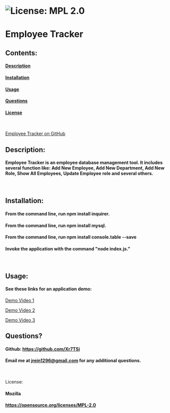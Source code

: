 

 # ![License: MPL 2.0](https://img.shields.io/badge/License-MPL%202.0-brightgreen.svg)

  # Employee Tracker

  ## Contents:
  #### [Description](#description:)
  #### [Installation](#installation:)
  #### [Usage](#usage;)
  #### [Questions](#questions:)
  #### [License](#license:)
  &nbsp;

[Employee Tracker on GitHub](https://github.com/Xr7TSi/Employee-Tracker)

  
  ## Description: 

  #### Employee Tracker is an employee database management tool.  It includes several function like: Add New Employee, Add New Department, Add New Role, Show All Employees, Update Employee role and several others.
  &nbsp;

  ## Installation: 

  #### From the command line, run npm install inquirer. 
  #### From the command line, run npm install mysql. 
  #### From the command line, run npm install console.table --save 
  
  #### Invoke the application with the command "node index.js."
  &nbsp;

  ## Usage: 

  #### See these links for an application demo: 
  [Demo Video 1](https://drive.google.com/file/d/1DUFpx9-yUHpI9vS1MtU8XSbO-40sjdsF/view?usp=sharing) &nbsp;
   
  [Demo Video 2](https://drive.google.com/file/d/1Srx5fuylbfwoSDQL5ZS06L85OA50gQIV/view?usp=sharing) &nbsp;
 
  [Demo Video 3](https://drive.google.com/file/d/1Srx5fuylbfwoSDQL5ZS06L85OA50gQIV/view?usp=sharing) &nbsp;
  


  ## Questions?

  #### Github: https://github.com/Xr7TSi
  #### Email me at jrein1296@gmail.com for any additional questions.
  &nbsp;

  License:
  #### Mozilla
  #### https://opensource.org/licenses/MPL-2.0